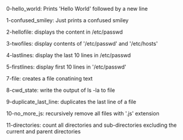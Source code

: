 0-hello_world: Prints 'Hello World' followed by a new line
 
1-confused_smiley: Just prints a confused smiley

2-hellofile: displays the content in /etc/passwd 

3-twofiles: display contents of '/etc/passwd' and '/etc/hosts'

4-lastlines: display the last 10 lines in /etc/passwd

5-firstlines: display first 10 lines in '/etc/passwd'

7-file: creates a file conatining text

8-cwd_state: write the output of ls -la to file

9-duplicate_last_line: duplicates the last line of a file

10-no_more_js: recursively remove all files with '.js' extension

11-directories: count all directories and sub-directories excluding the current and parent directories

